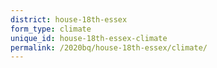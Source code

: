 ```yaml
---
district: house-18th-essex
form_type: climate
unique_id: house-18th-essex-climate
permalink: /2020bq/house-18th-essex/climate/
---
```

